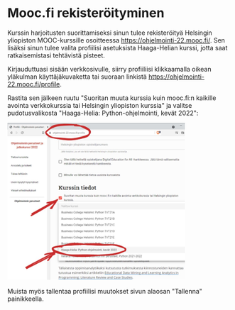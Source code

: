 # Mooc.fi rekisteröityminen

Kurssin harjoitusten suorittamiseksi sinun tulee rekisteröityä Helsingin yliopiston MOOC-kurssille osoitteessa https://ohjelmointi-22.mooc.fi/. Sen lisäksi sinun tulee valita profiilisi asetuksista Haaga-Helian kurssi, jotta saat ratkaisemistasi tehtävistä pisteet.

Kirjauduttuasi sisään verkkosivulle, siirry profiiliisi klikkaamalla oikean yläkulman käyttäjäkuvaketta tai suoraan linkistä https://ohjelmointi-22.mooc.fi/profile. 

Rastita sen jälkeen ruutu "Suoritan muuta kurssia kuin mooc.fi:n kaikille avointa verkkokurssia tai Helsingin yliopiston kurssia" ja valitse pudotusvalikosta "Haaga-Helia: Python-ohjelmointi, kevät 2022":

<img alt="Valitse Haaga-Helian kurssitoteutus" src="./img/kurssin-valinta.jpg" style="max-width: 400px" />

Muista myös tallentaa profiilisi muutokset sivun alaosan "Tallenna" painikkeella.